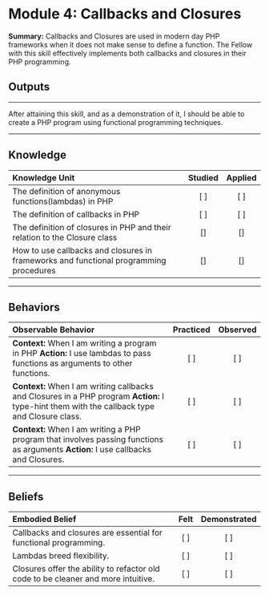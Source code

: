 # Module 4: Callbacks and Closures

**Summary:**
Callbacks and Closures are used in modern day PHP frameworks when it does not make sense to define a function. The Fellow with this skill effectively implements both callbacks and closures in their PHP programming. 

## **Outputs**
----------
After attaining this skill, and as a demonstration of it, I should be able to create a PHP program using functional programming techniques. 


----------
## **Knowledge**


| Knowledge Unit   |      Studied      | Applied |
|:-------------|:------------------:|:--------:|
| The definition of anonymous functions(lambdas) in PHP | [ ] | [ ] |
| The definition of callbacks in PHP | [ ] | [ ] |
| The definition of closures in PHP and their relation to the Closure class | [] | [] |
| How to use callbacks and closures in frameworks and functional programming procedures | [] | [] |


----------


## **Behaviors**

| Observable Behavior   |      Practiced      | Observed |
|:-------------|:------------------:|:--------:|
| **Context:** When I am writing a program in PHP **Action:** I use lambdas to pass functions as arguments to other functions. | [ ] | [ ]  |
| **Context:**  When I am writing callbacks and Closures in a PHP program **Action:** I type-hint them with the callback type and Closure class.|   [ ]   |   [ ] |
| **Context:** When I am writing a PHP program that involves passing functions as arguments **Action:**  I use callbacks and Closures. |   [ ]   |   [ ] |


----------


## **Beliefs**


| Embodied Belief   |      Felt      | Demonstrated |
|:-------------|:------------------:|:--------:|
| Callbacks and closures are essential for functional programming.| [ ] | [ ]  |
| Lambdas breed flexibility. |   [ ]   |   [ ] |
| Closures offer the ability to refactor old code to be cleaner and more intuitive. |   [ ]   |   [ ] |

